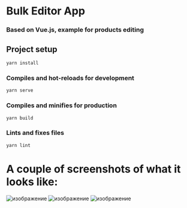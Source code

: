 # Bulk Editor App
### Based on Vue.js, example for products editing

## Project setup
```
yarn install
```

### Compiles and hot-reloads for development
```
yarn serve
```

### Compiles and minifies for production
```
yarn build
```

### Lints and fixes files
```
yarn lint
```

# A couple of screenshots of what it looks like:
![изображение](https://user-images.githubusercontent.com/54947497/199975821-1675e4c7-df33-428f-8877-710d5e44a0d9.png)
![изображение](https://user-images.githubusercontent.com/54947497/199975701-7aba1d1b-f9ee-4252-b10b-5478bb59e618.png)
![изображение](https://user-images.githubusercontent.com/54947497/199975257-f9bc8f5b-42f2-4cbc-856c-df4d977479f0.png)

